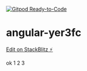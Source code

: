 [![Gitpod Ready-to-Code](https://img.shields.io/badge/Gitpod-Ready--to--Code-blue?logo=gitpod)](https://gitpod.io/#https://github.com/bhimindia/angular-zibal-project) 

# angular-yer3fc

[Edit on StackBlitz ⚡️](https://stackblitz.com/edit/angular-yer3fc)

ok
1
2
3

